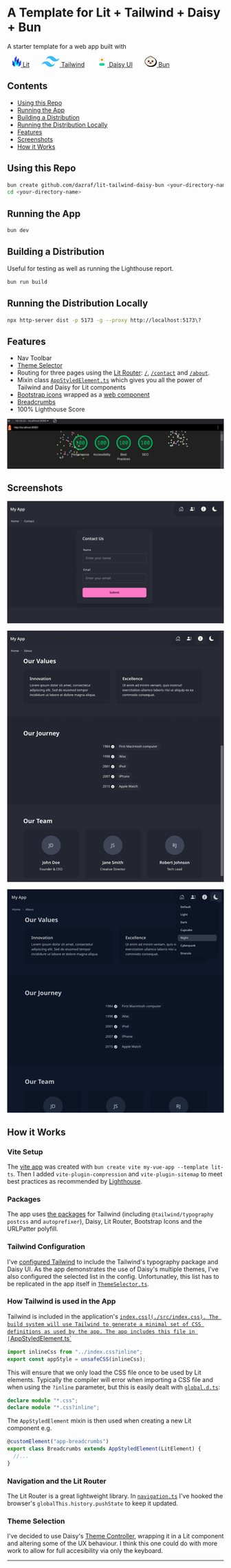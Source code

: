 # A Template for Lit + Tailwind + Daisy + Bun

A starter template for a web app built with

<a href="https://lit.dev/" style="padding: 12px;"><img src="./docs/lit.svg" height="25"> Lit</a>
<a href="https://tailwindcss.com/" style="padding: 12px;"><img src="./docs/tw.svg" height="25"> Tailwind</a>
<a href="https://daisyui.com/" style="padding: 12px;"><img src="./docs/daisy.png" height="25"> Daisy UI</a>
<a href="https://bun.sh/" style="padding: 12px;"><img src="./docs/bun.png" height="25"> Bun</a>

## Contents

- [Using this Repo](#using-this-repo)
- [Running the App](#running-the-app)
- [Building a Distribution](#building-a-distribution)
- [Running the Distribution Locally](#running-the-distribution-locally)
- [Features](#features)
- [Screenshots](#screenshots)
- [How it Works](#how-it-works)

## Using this Repo

```bash
bun create github.com/dazraf/lit-tailwind-daisy-bun <your-directory-name>
cd <your-directory-name>
```

## Running the App

```bash
bun dev
```

## Building a Distribution

Useful for testing as well as running the Lighthouse report.

```bash
bun run build
```

## Running the Distribution Locally

```bash
npx http-server dist -p 5173 -g --proxy http://localhost:5173\?
```

## Features

- Nav Toolbar
- [Theme Selector](./src/components/ThemeSelector.ts)
- Routing for three pages using the [Lit Router](https://www.npmjs.com/package/@lit-labs/router): [`/`](./src/components/pages/HomePage.ts), [`/contact`](./src/components/pages/ContactPage.ts) and [`/about`](./src/components/pages/AboutPage.ts).
- Mixin class [`AppStyledElement.ts`](./src/components/AppStyledElement.ts) which gives you all the power of Tailwind and Daisy for Lit components
- [Bootstrap icons](https://icons.getbootstrap.com/) wrapped as a [web component](./src/components/Icon.ts)
- [Breadcrumbs](./src/components/Breadcrumbs.ts)
- 100% Lighthouse Score

![](./screenshots/4.png)

## Screenshots

![](./screenshots/1.png)

![](./screenshots/2.png)

![](./screenshots/3.png)

## How it Works

### Vite Setup

The [vite app](./vite.config.mts) was created with `bun create vite my-vue-app --template lit-ts`. Then I added `vite-plugin-compression` and `vite-plugin-sitemap` to meet best practices as recommended by [Lighthouse](https://developer.chrome.com/docs/lighthouse/overview/).

### Packages

The app uses [the packages](./package.json) for Tailwind (including `@tailwind/typography` `postcss` and `autoprefixer`), Daisy, Lit Router, Bootstrap Icons and the URLPatter polyfill.

### Tailwind Configuration

I've [configured Tailwind](./tailwind.config.js) to include the Tailwind's typography package and Daisy UI. As the app demonstrates the use of Daisy's multiple themes, I've also configured the selected list in the config. Unfortunatley, this list has to be replicated in the app itself in [`ThemeSelector.ts`](./src/components/ThemeSelector.ts).

### How Tailwind is used in the App

Tailwind is included in the application's [`index.css](./src/index.css). The build system will use Tailwind to generate a minimal set of CSS definitions as used by the app. The app includes this file in [`AppStyledElement.ts`](./src/components/AppStyledElement.ts)

```typescript
import inlineCss from "../index.css?inline";
export const appStyle = unsafeCSS(inlineCss);
```

This will ensure that we only load the CSS file once to be used by Lit elements. Typically the compiler will error when importing a CSS file and when using the `?inline` parameter, but this is easily dealt with [`global.d.ts`](./src/global.d.ts):

```typescript
declare module "*.css";
declare module "*.css?inline";
```

The `AppStyledElement` mixin is then used when creating a new Lit component e.g.

```typescript
@customElement("app-breadcrumbs")
export class Breadcrumbs extends AppStyledElement(LitElement) {
  //...
}
```

### Navigation and the Lit Router

The Lit Router is a great lightweight library. In [`navigation.ts`](./src/navigation.ts) I've hooked the browser's `globalThis.history.pushState` to keep it updated.

### Theme Selection

I've decided to use Daisy's [Theme Controller](https://daisyui.com/components/theme-controller/), wrapping it in a Lit component and altering some of the UX behaviour. I think this one could do with more work to allow for full accesibility via only the keyboard.

<hr>
